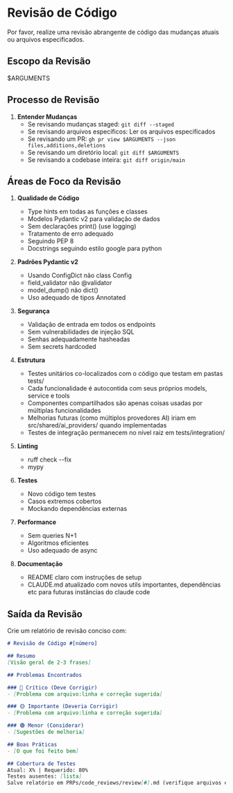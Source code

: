 # Revisão de Código

Por favor, realize uma revisão abrangente de código das mudanças atuais ou arquivos especificados.

## Escopo da Revisão
$ARGUMENTS

## Processo de Revisão

1. **Entender Mudanças**
   - Se revisando mudanças staged: `git diff --staged`
   - Se revisando arquivos específicos: Ler os arquivos especificados
   - Se revisando um PR: `gh pr view $ARGUMENTS --json files,additions,deletions`
   - Se revisando um diretório local: `git diff $ARGUMENTS`
   - Se revisando a codebase inteira: `git diff origin/main`

## Áreas de Foco da Revisão

1. **Qualidade de Código**
   - Type hints em todas as funções e classes
   - Modelos Pydantic v2 para validação de dados
   - Sem declarações print() (use logging)
   - Tratamento de erro adequado
   - Seguindo PEP 8
   - Docstrings seguindo estilo google para python

2. **Padrões Pydantic v2**
   - Usando ConfigDict não class Config
   - field_validator não @validator
   - model_dump() não dict()
   - Uso adequado de tipos Annotated

3. **Segurança**
   - Validação de entrada em todos os endpoints
   - Sem vulnerabilidades de injeção SQL
   - Senhas adequadamente hasheadas
   - Sem secrets hardcoded

4. **Estrutura**
   - Testes unitários co-localizados com o código que testam em pastas tests/
   - Cada funcionalidade é autocontida com seus próprios models, service e tools
   - Componentes compartilhados são apenas coisas usadas por múltiplas funcionalidades
   - Melhorias futuras (como múltiplos provedores AI) iriam em src/shared/ai_providers/ quando implementadas
   - Testes de integração permanecem no nível raiz em tests/integration/

5. **Linting**
   - ruff check --fix
   - mypy

6. **Testes**
   - Novo código tem testes
   - Casos extremos cobertos
   - Mockando dependências externas

7. **Performance**
   - Sem queries N+1
   - Algoritmos eficientes
   - Uso adequado de async

8. **Documentação**
   - README claro com instruções de setup
   - CLAUDE.md atualizado com novos utils importantes, dependências etc para futuras instâncias do claude code

## Saída da Revisão

Crie um relatório de revisão conciso com:

```markdown
# Revisão de Código #[número]

## Resumo
[Visão geral de 2-3 frases]

## Problemas Encontrados

### 🔴 Crítico (Deve Corrigir)
- [Problema com arquivo:linha e correção sugerida]

### 🟡 Importante (Deveria Corrigir)
- [Problema com arquivo:linha e correção sugerida]

### 🟢 Menor (Considerar)
- [Sugestões de melhoria]

## Boas Práticas
- [O que foi feito bem]

## Cobertura de Testes
Atual: X% | Requerido: 80%
Testes ausentes: [lista]
Salve relatório em PRPs/code_reviews/review[#].md (verifique arquivos existentes primeiro)
```
